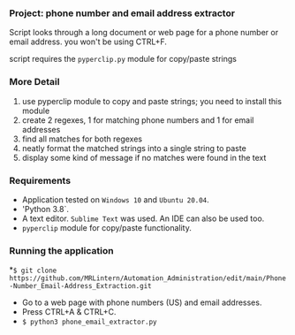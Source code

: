 
### Project: phone number and email address extractor

Script looks through a long document or web page for a phone number or email address.
you won't be using CTRL+F.

script requires the `pyperclip.py` module for copy/paste strings

### More Detail

  1. use pyperclip module to copy and paste strings; you need to install this module
  2. create 2 regexes, 1 for matching phone numbers and 1 for email addresses
  3. find all matches for both regexes
  4. neatly format the matched strings into a single string to paste
  5. display some kind of message if no matches were found in the text

### Requirements

  * Application tested on `Windows 10` and `Ubuntu 20.04`.
  * 'Python 3.8`.
  * A text editor. `Sublime Text` was used. An IDE can also be used too.
  * `pyperclip` module for copy/paste functionality.

### Running the application

  *`$ git clone https://github.com/MRLintern/Automation_Administration/edit/main/Phone-Number_Email-Address_Extraction.git`
  * Go to a web page with phone numbers (US) and email addresses.
  * Press CTRL+A & CTRL+C.
  * `$ python3 phone_email_extractor.py`
